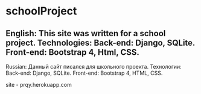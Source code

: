 # schoolProject
English:
This site was written for a school project. Technologies:
  Back-end:
    Django,
    SQLite.
  Front-end:
    Bootstrap 4,
    Html,
    CSS.
-------------------------------
Russian:
Данный сайт писался для школьного проекта. Технологии: 
  Back-end:
    Django,
    SQLite.
  Front-end:
    Bootstrap 4,
    HTML,
    CSS.

site - prqy.herokuapp.com
